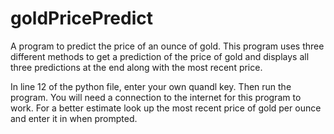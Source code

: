 # goldPricePredict
A program to predict the price of an ounce of gold.
This program uses three different methods to get a prediction of the price of gold and displays all three predictions at the end along with the most recent price.


In line 12 of the python file, enter your own quandl key. Then run the program.
You will need a connection to the internet for this program to work.
For a better estimate look up the most recent price of gold per ounce and enter it in when prompted.
